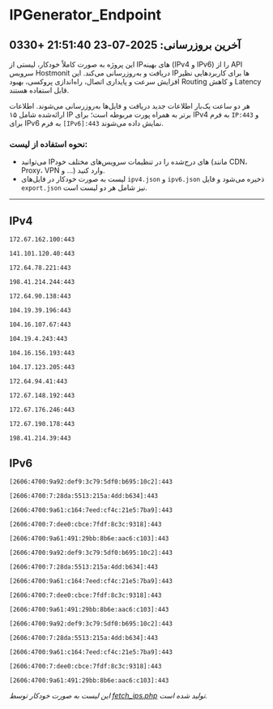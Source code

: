 # IPGenerator_Endpoint

## آخرین بروزرسانی: 2025-07-23 21:51:40 +0330

این پروژه به صورت کاملاً خودکار، لیستی از IPهای بهینه (IPv4 و IPv6) را از API سرویس Hostmonit دریافت و به‌روزرسانی می‌کند. این IPها برای کاربردهایی نظیر افزایش سرعت و پایداری اتصال، راه‌اندازی پروکسی، بهبود Routing و کاهش Latency قابل استفاده هستند.

هر دو ساعت یک‌بار اطلاعات جدید دریافت و فایل‌ها به‌روزرسانی می‌شوند. اطلاعات ارائه‌شده شامل ۱۵ IP برتر به همراه پورت مربوطه است؛ برای IPv4 به فرم `IP:443` و برای IPv6 به فرم `[IPv6]:443` نمایش داده می‌شوند.

### نحوه استفاده از لیست:
- می‌توانید IPهای درج‌شده را در تنظیمات سرویس‌های مختلف خود (مانند CDN، Proxy، VPN و ...) وارد کنید.
- لیست به صورت خودکار در فایل‌های `ipv4.json` و `ipv6.json` ذخیره می‌شود و فایل `export.json` نیز شامل هر دو لیست است.

---

## IPv4
```
172.67.162.100:443
```
```
141.101.120.40:443
```
```
172.64.78.221:443
```
```
198.41.214.244:443
```
```
172.64.90.138:443
```
```
104.19.39.196:443
```
```
104.16.107.67:443
```
```
104.19.4.243:443
```
```
104.16.156.193:443
```
```
104.17.123.205:443
```
```
172.64.94.41:443
```
```
172.67.148.192:443
```
```
172.67.176.246:443
```
```
172.67.190.178:443
```
```
198.41.214.39:443
```

## IPv6
```
[2606:4700:9a92:def9:3c79:5df0:b695:10c2]:443
```
```
[2606:4700:7:28da:5513:215a:4dd:b634]:443
```
```
[2606:4700:9a61:c164:7eed:cf4c:21e5:7ba9]:443
```
```
[2606:4700:7:dee0:cbce:7fdf:8c3c:9318]:443
```
```
[2606:4700:9a61:491:29bb:8b6e:aac6:c103]:443
```
```
[2606:4700:9a92:def9:3c79:5df0:b695:10c2]:443
```
```
[2606:4700:7:28da:5513:215a:4dd:b634]:443
```
```
[2606:4700:9a61:c164:7eed:cf4c:21e5:7ba9]:443
```
```
[2606:4700:7:dee0:cbce:7fdf:8c3c:9318]:443
```
```
[2606:4700:9a61:491:29bb:8b6e:aac6:c103]:443
```
```
[2606:4700:9a92:def9:3c79:5df0:b695:10c2]:443
```
```
[2606:4700:7:28da:5513:215a:4dd:b634]:443
```
```
[2606:4700:9a61:c164:7eed:cf4c:21e5:7ba9]:443
```
```
[2606:4700:7:dee0:cbce:7fdf:8c3c:9318]:443
```
```
[2606:4700:9a61:491:29bb:8b6e:aac6:c103]:443
```

*این لیست به صورت خودکار توسط [fetch_ips.php](scripts/fetch_ips.php) تولید شده است.*
